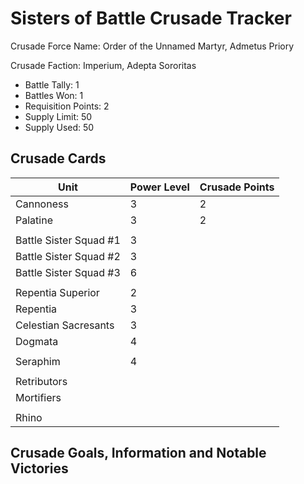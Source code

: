 Sisters of Battle Crusade Tracker
=====

Crusade Force Name: Order of the Unnamed Martyr, Admetus Priory

Crusade Faction: Imperium, Adepta Sororitas

* Battle Tally: 1
* Battles Won: 1
* Requisition Points: 2
* Supply Limit: 50
* Supply Used: 50

Crusade Cards
-----

| Unit  | Power Level  | Crusade Points  |
|---|---|---|
| Cannoness  | 3  | 2  |
| Palatine  | 3  | 2  |
|   |   |   |
| Battle Sister Squad #1  | 3  |   |
| Battle Sister Squad #2  | 3  |   |
| Battle Sister Squad #3  | 6  |   |
|   |   |   |
| Repentia Superior  | 2  |   |
| Repentia  | 3  |   |
| Celestian Sacresants  | 3  |   |
| Dogmata  | 4  |   |
|   |   |   |
| Seraphim  | 4  |   |
|   |   |   |
| Retributors   |   |   |
| Mortifiers   |   |   |
|   |   |   |
| Rhino  |   |   |



Crusade Goals, Information and Notable Victories
-----


